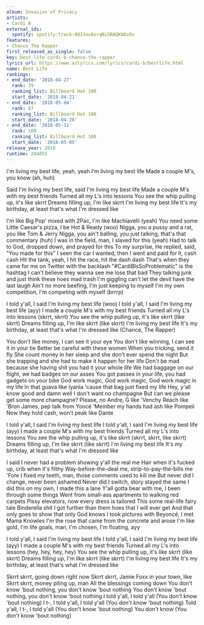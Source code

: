 ```yaml
---
album: Invasion of Privacy
artists:
- Cardi B
external_ids:
  spotify: spotify:track:083JevAsrqNiSRAQKW8zDu
features:
- Chance The Rapper
first_released_as_single: false
key: best-life-cardi-b-chance-the-rapper
lyrics_url: https://www.azlyrics.com/lyrics/cardi-b/bestlife.html
name: Best Life
rankings:
- end_date: '2018-04-27'
  rank: 39
  ranking_list: Billboard Hot 100
  start_date: '2018-04-21'
- end_date: '2018-05-04'
  rank: 67
  ranking_list: Billboard Hot 100
  start_date: '2018-04-28'
- end_date: '2018-05-11'
  rank: 100
  ranking_list: Billboard Hot 100
  start_date: '2018-05-05'
release_year: 2018
runtime: 284855
---
```

I'm living my best life, yeah, yeah
I'm living my best life
Made a couple M's, you know (ah, huh)

Said I'm living my best life, said I'm living my best life
Made a couple M's with my best friends
Turned all my L's into lessons
You see the whip pulling up, it's like skrrt
Dreams filling up, I'm like skrrt
I'm living my best life
It's my birthday, at least that's what I'm dressed like


I'm like Big Pop' mixed with 2Pac, I'm like Machiavelli (yeah)
You need some Little Caesar's pizza, I be Hot & Ready (woo)
Nigga, you a pussy and a rat, you like Tom & Jerry
Nigga, you ain't balling, you just talking, that's that commentary (huh)
I was in the field, man, I slaved for this (yeah)
Had to talk to God, dropped down, and prayed for this
To my surprise, He replied, said, "You made for this"
I seen the car I wanted, then I went and paid for it, cash cash
Hit the tank, yeah, I hit the race, hit the dash dash
That's when they came for me on Twitter with the backlash
"#CardiBIsSoProblematic" is the hashtag
I can't believe they wanna see me lose that bad
They talking junk and just think these hoes mad trash
I'm giggling can't let the devil have the last laugh
Ain't no more beefing, I'm just keeping to myself
I'm my own competition, I'm competing with myself (brrrp)


I told y'all, I said I'm living my best life (woo)
I told y'all, I said I'm living my best life (ayy)
I made a couple M's with my best friends
Turned all my L's into lessons (skrrt, skrrt)
You see the whip pulling up, it's like skrrt (like skrrt)
Dreams filling up, I'm like skrrt (like skrrt)
I'm living my best life
It's my birthday, at least that's what I'm dressed like (Chance, The Rapper)

You don't like money, I can see it your eye
You don't like winning, I can see it in your tie
Better be careful with these women
When you tricking, send it fly
She count money in her sleep and she don't ever spend the night
But she trapping and she had to make it happen for her life
Don't be mad because she having shit you had it your whole life
We had baggage on our flight, we had badges on our asses
You got passes in your life, you had gadgets on your bike
God work magic, God work magic, God work magic in my life
In that guava like Iyanla 'cause that bag just fixed my life
Hey, y'all know good and damn well I don't want no champagne
But can we please get some more champagne?
Please, no Andre, G like 'Venchy
Reach like 'Bron James, pep talk from Yoncé
'Member my hands had ash like Pompeii
Now they hold cash, won't peak like Dante

I told y'all, I said I'm living my best life
I told y'all, I said I'm living my best life (ayy)
I made a couple M's with my best friends
Turned all my L's into lessons
You see the whip pulling up, it's like skrrt (skrrt, skrrt, like skrrt)
Dreams filling up, I'm like skrrt (like skrrt)
I'm living my best life
It's my birthday, at least that's what I'm dressed like


I said I never had a problem showing y'all the real me
Hair when it's fucked up, crib when it's filthy
Way-before-the-deal me, strip-to-pay-the-bills me
'Fore I fixed my teeth, man, those comments used to kill me
But never did I change, never been ashamed
Never did I switch, story stayed the same
I did this on my own, I made this a lane
Y'all gotta bear with me, I been through some things
Went from small-ass apartments to walking red carpets
Pissy elevators, now every dress is tailored
This some real-life fairy tale Binderella shit
I got further than them hoes that I will ever get
And that only goes to show that only God knows
I took pictures with Beyoncé, I met Mama Knowles
I'm the rose that came from the concrete and arose
I'm like gold, I'm life goals, man, I'm chosen, I'm floating, ayy


I told y'all, I said I'm living my best life
I told y'all, I said I'm living my best life (ayy)
I made a couple M's with my best friends
Turned all my L's into lessons (hey, hey, hey, hey)
You see the whip pulling up, it's like skrrt (like skrrt)
Dreams filling up, I'm like skrrt (like skrrt)
I'm living my best life
It's my birthday, at least that's what I'm dressed like

Skrrt skrrt, going down right now
Skrrt skrrt, Jamie Foxx in your town, like
Skrrt skrrt, money piling up, man
All the blessings coming down
You don't know 'bout nothing, you don't know 'bout nothing
You don't know 'bout nothing, you don't know 'bout nothing
I told y'all, I told y'all (You don't know 'bout nothing)
I t-, I told y'all, I told y'all (You don't know 'bout nothing)
Told y'all, I t-, I told y'all (You don't know 'bout nothing)
You don't know (You don't know 'bout nothing)
